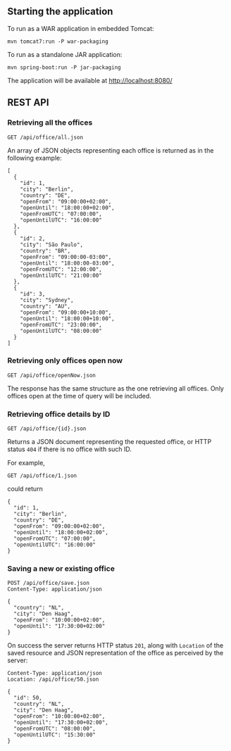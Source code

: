 Starting the application
------------------------

To run as a WAR application in embedded Tomcat:
```
mvn tomcat7:run -P war-packaging
```

To run as a standalone JAR application:
```
mvn spring-boot:run -P jar-packaging
```

The application will be available at [http://localhost:8080/](http://localhost:8080/)

REST API
--------

### Retrieving all the offices

```
GET /api/office/all.json
```

An array of JSON objects representing each office is returned as in the following example:

```
[
  {
    "id": 1,
    "city": "Berlin",
    "country": "DE",
    "openFrom": "09:00:00+02:00",
    "openUntil": "18:00:00+02:00",
    "openFromUTC": "07:00:00",
    "openUntilUTC": "16:00:00"
  },
  {
    "id": 2,
    "city": "São Paulo",
    "country": "BR",
    "openFrom": "09:00:00-03:00",
    "openUntil": "18:00:00-03:00",
    "openFromUTC": "12:00:00",
    "openUntilUTC": "21:00:00"
  },
  {
    "id": 3,
    "city": "Sydney",
    "country": "AU",
    "openFrom": "09:00:00+10:00",
    "openUntil": "18:00:00+10:00",
    "openFromUTC": "23:00:00",
    "openUntilUTC": "08:00:00"
  }
]
```

### Retrieving only offices open now

```
GET /api/office/openNow.json
```

The response has the same structure as the one retrieving all offices.
Only offices open at the time of query will be included.

### Retrieving office details by ID

```
GET /api/office/{id}.json
```

Returns a JSON document representing the requested office, or HTTP status `404` if there is no office with such ID.

For example,

```
GET /api/office/1.json
```

could return

```
{
  "id": 1,
  "city": "Berlin",
  "country": "DE",
  "openFrom": "09:00:00+02:00",
  "openUntil": "18:00:00+02:00",
  "openFromUTC": "07:00:00",
  "openUntilUTC": "16:00:00"
}
```

### Saving a new or existing office


```
POST /api/office/save.json
Content-Type: application/json

{
  "country": "NL",
  "city": "Den Haag",
  "openFrom": "10:00:00+02:00",
  "openUntil": "17:30:00+02:00"
}

```

On success the server returns HTTP status `201`, along with `Location` of the saved resource and JSON representation of
the office as perceived by the server:

```
Content-Type: application/json
Location: /api/office/50.json

{
  "id": 50,
  "country": "NL",
  "city": "Den Haag",
  "openFrom": "10:00:00+02:00",
  "openUntil": "17:30:00+02:00",
  "openFromUTC": "08:00:00",
  "openUntilUTC": "15:30:00"
}
```

